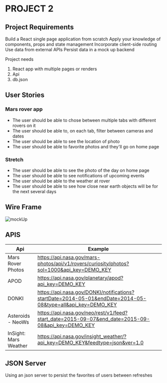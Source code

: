 # PROJECT 2

## Project Requirements

Build a React single page application from scratch
Apply your knowledge of components, props and state management
Incorporate client-side routing
Use data from external APIs
Persist data in a mock up backend

Project needs

1. React app with multiple pages or renders
2. Api
3. db.json

## User Stories

### Mars rover app

- The user should be able to chose between multiple tabs with different rovers on it
- The user should be able to, on each tab, filter between cameras and dates
- The user should be able to see the location of photo
- The user should be able to favorite photos and they'll go on home page

### Stretch

- The user should be able to see the photo of the day on home page
- The user should be able to see notifications of upcoming events
- The user should be able to the weather at rover
- The user should be able to see how close near earth objects will be for the next several days

## Wire Frame

![mockUp](./../assets/WireFrame%20Poject%202.jpg)

## APIS

| Api                   | Example                                                                                                    |
| --------------------- | ---------------------------------------------------------------------------------------------------------- |
| Mars Rover Photos     | https://api.nasa.gov/mars-photos/api/v1/rovers/curiosity/photos?sol=1000&api_key=DEMO_KEY                  |
| APOD                  | https://api.nasa.gov/planetary/apod?api_key=DEMO_KEY                                                       |
| DONKI                 | https://api.nasa.gov/DONKI/notifications?startDate=2014-05-01&endDate=2014-05-08&type=all&api_key=DEMO_KEY |
| Asteroids - NeoWs     | https://api.nasa.gov/neo/rest/v1/feed?start_date=2015-09-07&end_date=2015-09-08&api_key=DEMO_KEY           |
| InSight: Mars Weather | https://api.nasa.gov/insight_weather/?api_key=DEMO_KEY&feedtype=json&ver=1.0                               |

## JSON Server

Using an json server to persist the favorites of users between refreshes
